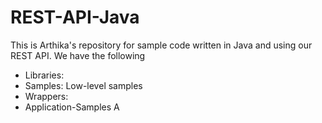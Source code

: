 # REST-API-Java
This is Arthika's repository for sample code written in Java and using our REST API.
We have the following 
* Libraries:
* Samples: Low-level samples
* Wrappers:
* Application-Samples
A
